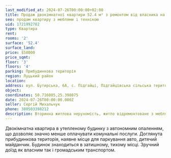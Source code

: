 ```yaml
---
last_modified_at: 2024-07-26T00:00:00+02:00
title: Продаж двокімнатної квартири 52.4 м² з ремонтом від власника на Бутирській в с. Підгайці
seo: продам квартиру з меблями і технікою
uid: 1721992782
type: Квартира
rent:
rooms: '2'
surface: '52.4'
surface_land:
price: $58000
price_sqmt:
floor: '3'
floors: '4'
parking: Прибудинкова територія
region: Луцький район
location:
address: вул. Бутирська, 6А, с. Підгайці, Підгайцівська сільська територіальна громада
object:
coordinates: 50.716085,25.398075
date: 2024-07-26T00:00:00.000Z
seller: Сергій Михальчук
phone: 380503398212
description: Вторинна житлова нерухомість, житло відремонтоване з меблями і технікою, придатне і готове для проживання
---
```


Двокімнатна квартира в утепленому будинку з автономним опаленням, що дозволяє значно менше оплачувати комунальні послуги. Доглянута прибудинкова територія, наявне місце для паркування авто, дитячий майданчик. Будинок знаходиться в затишному, тихому місці. Зручний доїзд як власним так і громадським транспортом.
